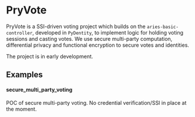# PryVote

PryVote is a SSI-driven voting project
which builds on the `aries-basic-controller`,
developed in `PyDentity`,
to implement logic for holding voting sessions
and casting votes.
We use secure multi-party computation,
differential privacy
and functional encryption
to secure votes
and identities.

The project is in early development.

## Examples

#### secure_multi_party_voting

POC of secure multi-party voting.
No credential verification/SSI in place at the moment.
